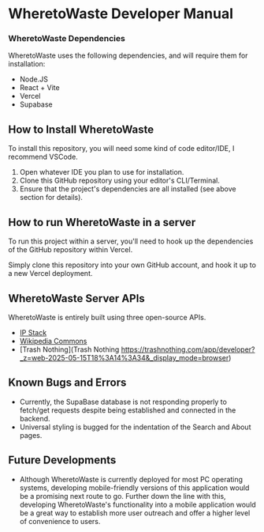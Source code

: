 # WheretoWaste Developer Manual

### WheretoWaste Dependencies
WheretoWaste uses the following dependencies, and will require them for installation:
* Node.JS
* React + Vite
* Vercel
* Supabase

## How to Install WheretoWaste 
To install this repository, you will need some kind of code editor/IDE, I recommend VSCode.

1. Open whatever IDE you plan to use for installation.
2. Clone this GitHub repository using your editor's CLI/Terminal.
3. Ensure that the project's dependencies are all installed (see above section for details).

## How to run WheretoWaste in a server
To run this project within a server, you'll need to hook up the dependencies of the GitHub repository within Vercel.

Simply clone this repository into your own GitHub account, and hook it up to a new Vercel deployment.

## WheretoWaste Server APIs

WheretoWaste is entirely built using three open-source APIs.
* [IP Stack](https://ipstack.com/)
* [Wikipedia Commons](https://commons.wikimedia.org/wiki/Commons:API)
* [Trash Nothing](Trash Nothing https://trashnothing.com/app/developer?_z=web-2025-05-15T18%3A14%3A34&_display_mode=browser)

## Known Bugs and Errors
* Currently, the SupaBase database is not responding properly to fetch/get requests despite being established and connected in the backend.
* Universal styling is bugged for the indentation of the Search and About pages.

## Future Developments
* Although WheretoWaste is currently deployed for most PC operating systems, developing mobile-friendly versions of this application would be a promising next route to go. Further down the line with this, developing WheretoWaste's functionality into a mobile application would be a great way to establish more user outreach and offer a higher level of convenience to users.
